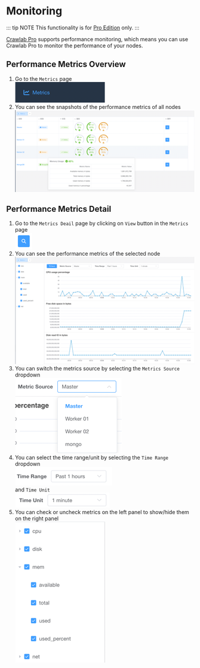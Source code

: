 # Monitoring

::: tip NOTE
This functionality is for [Pro Edition](../../pro) only.
:::

[Crawlab Pro](../../pro) supports performance monitoring, which means you can use Crawlab Pro to monitor the performance
of your nodes.

## Performance Metrics Overview

1. Go to the `Metrics` page <br>![metrics-menu](./img/metrics-menu.png)
2. You can see the snapshots of the performance metrics of all nodes <br>![metrics-overview](./img/metrics-overview.png)

## Performance Metrics Detail

1. Go to the `Metrics Deail` page by clicking on `View` button in the `Metrics`
   page <br>![view-button](./img/view-button.png)
2. You can see the performance metrics of the selected node <br>![metrics-detail](./img/metrics-detail.png)
3. You can switch the metrics source by selecting the `Metrics Source` dropdown
   <br>![metrics-source](./img/metric-source.png)
4. You can select the time range/unit by selecting the `Time Range` dropdown
   <br>![time-range](./img/time-range.png) <br>and `Time Unit` <br>![time-unit](./img/time-unit.png)
5. You can check or uncheck metrics on the left panel to show/hide them on the
   right panel <br>![metrics-panel](./img/metrics-panel.png)

